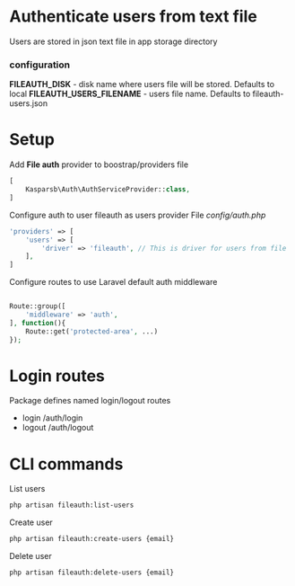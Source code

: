 # Authenticate users from text file
Users are stored in json text file in app storage directory

### configuration
**FILEAUTH_DISK** - disk name where users file will be stored. Defaults to local
**FILEAUTH_USERS_FILENAME** - users file name. Defaults to fileauth-users.json

# Setup
Add **File auth** provider to boostrap/providers file

```php
[
    Kasparsb\Auth\AuthServiceProvider::class,
]
```

Configure auth to user fileauth as users provider
File *config/auth.php*

```php
'providers' => [
    'users' => [
        'driver' => 'fileauth', // This is driver for users from file
    ],
]
```

Configure routes to use Laravel default auth middleware
```php

Route::group([
    'middleware' => 'auth',
], function(){
    Route::get('protected-area', ...)
});
```

# Login routes
Package defines named login/logout routes
- login /auth/login
- logout /auth/logout

# CLI commands

List users
```bash
php artisan fileauth:list-users
```

Create user
```bash
php artisan fileauth:create-users {email}
```

Delete user
```bash
php artisan fileauth:delete-users {email}
```